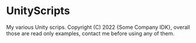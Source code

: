 # UnityScripts
My various Unity scrips.
Copyright (C) 2022 {Some Company IDK}, overall those are read only examples, contact me before using any of them.
